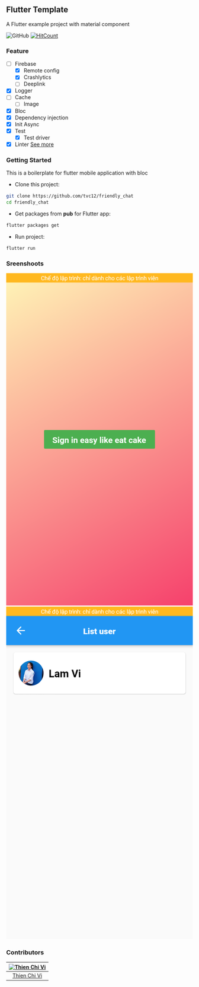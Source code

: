 ## Flutter Template

A Flutter example project with material component

![GitHub](https://img.shields.io/github/license/tvc12/flutter_template.svg)
[![HitCount](http://hits.dwyl.io/tvc/flutter_template.svg)](http://hits.dwyl.io/tvc/flutter_template)

### Feature

+ [ ] Firebase
    + [x] Remote config
    + [x] Crashlytics
    + [ ] Deeplink
+ [x] Logger
+ [ ] Cache
    + [ ] Image
+ [x] Bloc
+ [x] Dependency injection
+ [x] Init Async
+ [x] Test
    + [x] Test driver
+ [x] Linter [See more](http://dart-lang.github.io/linter/lints)

### Getting Started

This is a boilerplate for flutter mobile application with bloc

- Clone this project:

```bash
git clone https://github.com/tvc12/friendly_chat
cd friendly_chat
```

- Get packages from **pub** for Flutter app:

```bash
flutter packages get
```

- Run project:

```bash
flutter run
```

### Sreenshoots

![](flutter_01.png)
![](flutter_02.png)

### Contributors

| [![Thien Chi Vi](https://github.com/tvc12.png?size=100)](https://github.com/tvc12) | 
| :---: |
| [Thien Chi Vi](https://github.com/tvc12) | 
